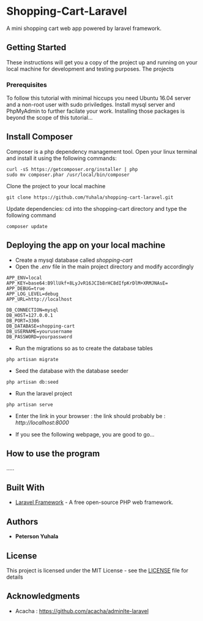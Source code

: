 # Shopping-Cart-Laravel
A mini shopping cart web app powered by laravel framework. 

## Getting Started

These instructions will get you a copy of the project up and running on your local machine for development and testing purposes. The projects 

### Prerequisites

To follow this tutorial with minimal hiccups you need Ubuntu 16.04 server and a non-root user with sudo priviledges. Install mysql server and PhpMyAdmin to further facilate your work. Installing those packages is beyond the scope of this tutorial...

## Install Composer 
Composer is a php dependency management tool. Open your linux terminal and install it using the following commands: 

```
curl -sS https://getcomposer.org/installer | php
sudo mv composer.phar /usr/local/bin/composer

```
Clone the project to your local machine

```
git clone https://github.com/Yuhala/shopping-cart-laravel.git

```
Update dependencies: cd into the shopping-cart directory and type the following command

```
composer update

```
## Deploying the app on your local machine 

- Create a mysql database called _shopping-cart_
- Open the _.env_ file in the main project directory and modify accordingly

```
APP_ENV=local
APP_KEY=base64:B9llUkf+8LyJvR16JCIb8rHC8dIfpKrDlM+XRMJNAsE=
APP_DEBUG=true
APP_LOG_LEVEL=debug
APP_URL=http://localhost

DB_CONNECTION=mysql
DB_HOST=127.0.0.1
DB_PORT=3306
DB_DATABASE=shopping-cart
DB_USERNAME=yourusername
DB_PASSWORD=yourpassword

```
- Run the migrations so as to create the database tables
```
php artisan migrate

```
- Seed the database with the database seeder

```
php artisan db:seed

```
- Run the laravel project 

```
php artisan serve

```
- Enter the link in your browser : the link should probably be : _http://localhost:8000_

- If you see the following webpage, you are good to go...


## How to use the program

.....

## Built With

* [Laravel Framework](https://laravel.com/) - A free open-source PHP web framework.


## Authors

* **Peterson Yuhala** 


## License

This project is licensed under the MIT License - see the [LICENSE](LICENSE) file for details

## Acknowledgments

* Acacha : https://github.com/acacha/adminlte-laravel 

